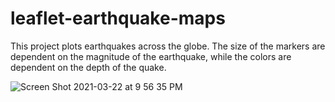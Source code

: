 # leaflet-earthquake-maps
This project plots earthquakes across the globe. The size of the markers are dependent on the magnitude of the earthquake, while the colors are dependent on the depth of the quake. 




![Screen Shot 2021-03-22 at 9 56 35 PM](https://user-images.githubusercontent.com/69011929/112095341-90a4c600-8b59-11eb-9971-cc8090b4ba99.png)
